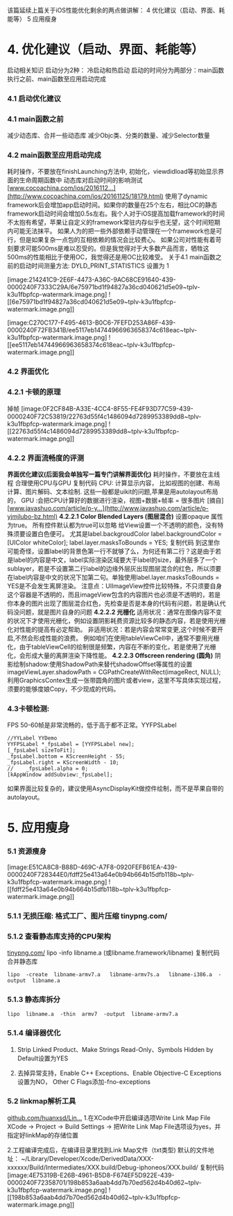 该篇延续上篇关于iOS性能优化剩余的两点做讲解：
4 优化建议（启动、界面、耗能等）
5 应用瘦身
# 4. 优化建议（启动、界面、耗能等）
启动相关知识 启动分为2种： 冷启动和热启动 启动的时间分为两部分：main函数执行之前、main函数至应用启动完成
### 4.1 启动优化建议
### 4.1 main函数之前
减少动态库、合并一些动态库 减少Objc类、分类的数量、减少Selector数量
### 4.2 main函数至应用启动完成
耗时操作，不要放在finishLaunching方法中, 初始化，viewdidload等初始显示界面的生命周期函数中
动态库对启动时间的影响测试  [www.cocoachina.com/ios/2016112…](http://www.cocoachina.com/ios/20161125/18179.html)  使用了dynamic framework后会增加app启动时间。如果你的数量在25个左右，相比OC的静态framework启动时间会增加0.5s左右。我个人对于iOS提高加载framework的时间不太抱有希望，苹果让自定义的framework常驻内存似乎也无望，这个时间短期内可能无法抹平。
如果人为的把一些外部依赖手动管理在一个framework也是可行，但是如果复杂一点包的互相依赖的情况会比较费心。
如果公司对性能有着苛刻要求可能500ms是难以忍受的。但是我觉得对于大多数产品而言，牺牲这500ms的性能相比于使用OC，我觉得还是用OC比较难受。
关于4.1 main函数之前的启动时间测量方法: DYLD_PRINT_STATISTICS 设置为 1

[image:214241C9-2E6F-4473-A36C-9AC68CE91640-439-0000240F7333C29A/6e75971bd1f94827a36cd040621d5e09~tplv-k3u1fbpfcp-watermark.image.png]
![[6e75971bd1f94827a36cd040621d5e09~tplv-k3u1fbpfcp-watermark.image.png]]

[image:C270C177-F495-4613-B0C6-7FEFD253A86F-439-0000240F72FB341B/ee5117eb14744966963658374c618eac~tplv-k3u1fbpfcp-watermark.image.png]
![[ee5117eb14744966963658374c618eac~tplv-k3u1fbpfcp-watermark.image.png]]

### 4.2 界面优化
### 4.2.1 卡顿的原理
掉帧
[image:0F2CF84B-A33E-4CC4-8F55-FE4F93D77C59-439-0000240F72C53819/22763d55f4c1486094d7289953389dd8~tplv-k3u1fbpfcp-watermark.image.png]
![[22763d55f4c1486094d7289953389dd8~tplv-k3u1fbpfcp-watermark.image.png]]

### 4.2.2 界面流畅度的评测
**界面优化建议(后面我会单独写一篇专门讲解界面优化)**
耗时操作，不要放在主线程
合理使用CPU与GPU
复制代码
CPU: 计算显示内容， 比如视图的创建、布局计算、图片解码、文本绘制. 这些一般都是uikit的问题,苹果是用autolayout布局的， GPU :会把CPU计算好的数据进行渲染，视图+数据+帧率 = 很多图片
[摘自]  [www.javashuo.com/article/p-y…](http://www.javashuo.com/article/p-yjmjlubo-bz.html) 
**4.2.2.1 Color Blended Layers (图层混合)**
设置opaque 属性为true。 所有控件默认都为true可以忽略 给View设置一个不透明的颜色，没有特殊须要设置白色便可。 尤其是label.backgroudColor
label.backgroundColor = [UIColor whiteColor];
label.layer.masksToBounds = YES;
复制代码
到这里你可能奇怪，设置label的背景色第一行不就够了么，为何还有第二行？这是由于若是label的内容是中文，label实际渲染区域要大于label的size，最外层多了一个sublayer，若是不设置第二行label的边缘外层灰出现图层混合的红色，所以须要在label内容是中文的状况下加第二句。单独使用label.layer.masksToBounds = YES是不会发生离屏渲染。 注意点：UIImageView控件比较特殊，不只须要自身这个容器是不透明的，而且imageView包含的内容图片也必须是不透明的，若是你本身的图片出现了图层混合红色，先检查是否是本身的代码有问题，若是确认代码没问题，就是图片自身的问题
**4.2.2.2 光栅化**
适用状况：通常在图像内容不变的状况下才使用光栅化，例如设置阴影耗费资源比较多的静态内容，若是使用光栅化对性能的提高有必定帮助。 非适用状况：若是内容会常常变更,这个时候不要开启,不然会形成性能的浪费。 例如咱们在使用tableViewCell中，通常不要用光栅化，由于tableViewCell的绘制很是频繁，内容在不断的变化，若是使用了光栅化，会形成大量的离屏渲染下降性能。
**4.2.2.3 Offscreen rendering (圆角)**
阴影绘制shadow:使用ShadowPath来替代shadowOffset等属性的设置 imageViewLayer.shadowPath = CGPathCreateWithRect(imageRect, NULL); 利用GraphicsContex生成一张带圆角的图片或者view，这里不写具体实现过程，须要的能够度娘Copy，不少现成的代码。
### 4.3卡顿检测:
FPS 50-60帧是非常流畅的，低于高于都不正常。YYFPSLabel
```objc
//YYLabel YYDemo
YYFPSLabel *_fpsLabel = [YYFPSLabel new];
[_fpsLabel sizeToFit];
_fpsLabel.bottom = KScreenHeight - 55;
_fpsLabel.right = KScreenWidth - 10;
//    _fpsLabel.alpha = 0;
[kAppWindow addSubview:_fpsLabel];

```
如果界面比较复杂的，建议使用AsyncDisplayKit做控件绘制，而不是苹果自带的autolayout。
# 5. 应用瘦身
### 5.1 资源瘦身
[image:E51CA8C8-B88D-469C-A7F8-0920FEFB61EA-439-0000240F728344E0/fdff25e413a64e0b94b664b15dfb118b~tplv-k3u1fbpfcp-watermark.image.png]
![[fdff25e413a64e0b94b664b15dfb118b~tplv-k3u1fbpfcp-watermark.image.png]]

### 5.1.1 无损压缩: 格式工厂、图片压缩  tinypng.com/ 
### 5.1.2 查看静态库支持的CPU架构

[tinypng.com/](https://tinypng.com/)
lipo -info libname.a (或libname.framework/libname)
复制代码
合并静态库
```shell
lipo  -create  libname-armv7.a   libname-armv7s.a   libname-i386.a  -output  libname.a
```

### 5.1.3 静态库拆分
```shell
lipo  libname.a  -thin  armv7  -output  libname-armv7.a
```

### 5.1.4 编译器优化

1. Strip Linked Product、Make Strings Read-Only、Symbols Hidden by Default设置为YES

2. 去掉异常支持，Enable C++ Exceptions、Enable Objective-C Exceptions设置为NO， Other C Flags添加-fno-exceptions

### 5.2 linkmap解析工具
 [github.com/huanxsd/Lin…](https://github.com/huanxsd/LinkMap) 
1.在XCode中开启编译选项Write Link Map File
XCode -> Project -> Build Settings -> 把Write Link Map File选项设为yes，并指定好linkMap的存储位置

2.工程编译完成后，在编译目录里找到Link Map文件（txt类型) 默认的文件地址：
~/Library/Developer/Xcode/DerivedData/XXX-xxxxxx/Build/Intermediates/XXX.build/Debug-iphoneos/XXX.build/
复制代码
[image:4E75319B-E26B-4961-B5D8-F674EF5D922E-439-0000240F72358701/198b853a6aab4dd7b70ed562d4b40d62~tplv-k3u1fbpfcp-watermark.image.png]
![[198b853a6aab4dd7b70ed562d4b40d62~tplv-k3u1fbpfcp-watermark.image.png]]